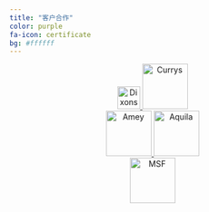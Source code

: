```yaml
---
title: "客户合作"
color: purple
fa-icon: certificate
bg: #ffffff 
---
```


<div style="text-align: center">

<a href="#">
   <img class="img-sponsor" alt="Dixons" src="{{ site.baseurl }}/img/1.png" style="height: 40px;">
</a>

<a href="#">
   <img class="img-sponsor" alt="Currys" src="{{ site.baseurl }}/img/2.png" style="height: 80px;">
</a>

</div>

<div style="text-align: center">

<a href="#">
   <img class="img-sponsor" alt="Amey" src="{{ site.baseurl }}/img/3.png" style="height: 80px;">
</a>

<a href="#">
   <img class="img-sponsor" alt="Aquila" src="{{ site.baseurl }}/img/4.png" style=" height: 80px;">
</a>

</div>


<div style="text-align: center">
<a href="#">
   <img class="img-sponsor" alt="MSF" src="{{ site.baseurl }}/img/5.png" style="height: 80px;">
</a>
</div>
